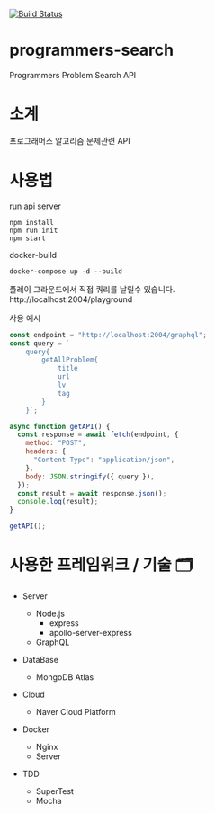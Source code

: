 [![Build Status](https://travis-ci.org/pukuba/programmers-search.svg?branch=main)](https://travis-ci.org/pukuba/programmers-search)

# programmers-search

Programmers Problem Search API

# 소계

프로그래머스 알고리즘 문제관련 API

# 사용법

run api server
```  
npm install
npm run init
npm start
```
docker-build
```
docker-compose up -d --build
```

플레이 그라운드에서 직접 쿼리를 날릴수 있습니다. http://localhost:2004/playground

사용 예시

```js
const endpoint = "http://localhost:2004/graphql";
const query = `
    query{
        getAllProblem{
            title
            url
            lv
            tag
        }
    }`;

async function getAPI() {
  const response = await fetch(endpoint, {
    method: "POST",
    headers: {
      "Content-Type": "application/json",
    },
    body: JSON.stringify({ query }),
  });
  const result = await response.json();
  console.log(result);
}

getAPI();
```

# 사용한 프레임워크 / 기술 🗂

- Server

  - Node.js
    - express
    - apollo-server-express
  - GraphQL

- DataBase

  - MongoDB Atlas

- Cloud

  - Naver Cloud Platform

- Docker

  - Nginx
  - Server

- TDD
  - SuperTest
  - Mocha
